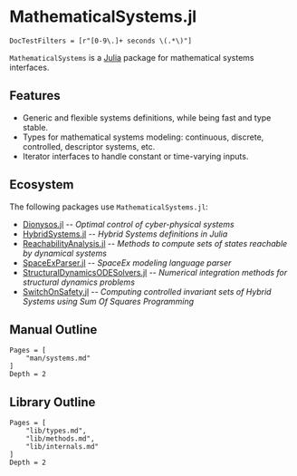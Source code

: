 # MathematicalSystems.jl

```@meta
DocTestFilters = [r"[0-9\.]+ seconds \(.*\)"]
```

`MathematicalSystems` is a [Julia](http://julialang.org) package for mathematical systems interfaces.

## Features

- Generic and flexible systems definitions, while being fast and type stable.
- Types for mathematical systems modeling: continuous, discrete, controlled,
  descriptor systems, etc.
- Iterator interfaces to handle constant or time-varying inputs.

## Ecosystem

The following packages use `MathematicalSystems.jl`:

- [Dionysos.jl](https://github.com/dionysos-dev/Dionysos.jl) -- *Optimal control of cyber-physical systems*
- [HybridSystems.jl](https://github.com/blegat/HybridSystems.jl) -- *Hybrid Systems definitions in Julia*
- [ReachabilityAnalysis.jl](https://github.com/JuliaReach/ReachabilityAnalysis.jl) -- *Methods to compute sets of states reachable by dynamical systems*
- [SpaceExParser.jl](https://github.com/JuliaReach/SpaceExParser.jl) -- *SpaceEx modeling language parser*
- [StructuralDynamicsODESolvers.jl](https://github.com/ONSAS/StructuralDynamicsODESolvers.jl) -- *Numerical integration methods for structural dynamics problems*
- [SwitchOnSafety.jl](https://github.com/blegat/SwitchOnSafety.jl) -- *Computing controlled invariant sets of Hybrid Systems using Sum Of Squares Programming*


## Manual Outline

```@contents
Pages = [
    "man/systems.md"
]
Depth = 2
```

## Library Outline

```@contents
Pages = [
    "lib/types.md",
    "lib/methods.md",
    "lib/internals.md"
]
Depth = 2
```

